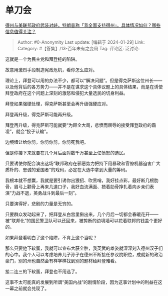 # 单刀会
[得州与美联邦政府武装对峙，特朗普称「我全面支持得州」，具体情况如何？哪些信息值得关注？](https://www.zhihu.com/question/641703368/answer/3379507554)

> Author: #0-Anonymity
> Last update: [编辑于 2024-01-29]
> Link:
> Category: #【答集】/13-百年未有之变局
> Tag: 
> 评论区:
> 泛讨论:

这就是一个为民主党和拜登挖的陷阱。

故意用激烈手段制造宪政危机，看你怎么应对。

理论上，拜登可以用的办法不少，都可以“解决问题”。但是得克萨斯这位州长——以及他背后的各方势力——并不是在谋求这个具体议题上的具体结果，而是在诱使拜登政府在这个问题上深刻的激怒和侵犯大量选民的切身利益。

拜登如果强硬处理，得克萨斯甚至会再升级强硬应对。

拜登再升级，得克萨斯可能再升级。

拜登再升级，得克萨斯可能就要“为顾全大局，悲愤而屈辱的接受拜登政府的霸凌”，就会“投子认输”。

边境墙让给你剪，你剪你剪，你剪死我吧。

但是你接下来就要在几个月后面对数千万甚至上亿愤怒的选民。

只要诱使你配合演出这场“联邦政府在邪恶势力把持下用暴政和官僚机器迫害广大质朴的、忠诚的爱国者”的戏码，必定在大选中拿到大量的筹码。

我根本就不想赢，我就是要引诱你出狠招、吹黑哨，我好挂点彩，最好断几根肋骨，眉弓上颧骨上再来几道口子，我好血流满面、捂着肋骨挣扎着向乡亲们表演“力战不退，英勇战斗到最后一刻”。

只要演得好，悲剧的力量是无穷的。

只要群众发动起来了，把拜登从白宫里揪出来，几个月后一切都会春暖花开——被“联邦化”的国民警卫队可以还回来，被剪断的边境墙可以花着联邦的钱盖个更好的。

如果拜登看明白了这个陷阱，不肯上这个当呢？

那么只要他下软蛋，我就可以宣布大获全胜，我英武的雄姿就深深刻入德州汉子们的心中。我个人可以考虑培养儿子孙子在德州不断接任参议院职位，成就新的政治豪门，别的州也自然会有样学样找到别的题材给拜登难看。

接二连三的下软蛋，拜登也不用选了。

这事不太可能真的发展到所谓“美国内战”的剧情阶段，因为这事计划中的利益在这一幕之前就会兑现了。